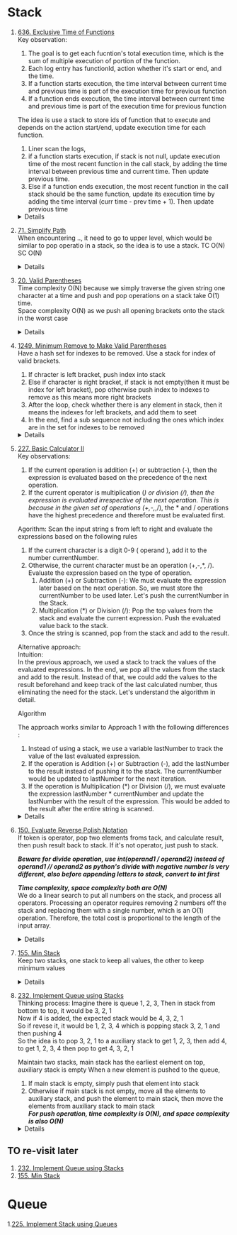 # Stack
1. [636. Exclusive Time of Functions](https://leetcode.com/problems/exclusive-time-of-functions)  
   Key observation:
   1. The goal is to get each fucntion's total execution time, which is the sum of multiple execution of portion of the function.  
   1. Each log entry has functionId, action whether it's start or end, and the time. 
   1. If a function starts execution, the time interval between current time and previous time is part of the execution time for previous function  
   1. If a function ends execution, the time interval between current time and previous time is part of the execution time for previous function

   The idea is use a stack to store ids of function that to execute and depends on the action start/end, update execution time for each function. 
   1. Liner scan the logs,
   1. if a function starts execution, if stack is not null, update execution time of the most recent function in the call stack, by adding the time interval between previous time and current time. Then update previous time.  
   1. Else if a function ends execution, the most recent function in the call stack should be the same function, update its execution time by adding the time interval (curr time  - prev time + 1). Then update previous time  
    <details>
      
      ```python
       def exclusiveTime(self, n: int, logs: List[str]) -> List[int]:
           stack = []
           prevTime = 0
           result = [0] * n
           for log in logs:
               parts = log.split(":")
               funcId = int(parts[0])
               action = parts[1]
               time = int(parts[2])
               if action == "start":
                   if stack:
                       result[stack[-1]] += time - prevTime
                   stack.append(funcId)
                   prevTime = time
               elif action == "end":
                   result[stack.pop()] += time - prevTime + 1
                   prevTime = time + 1
           
           return result
      ```
    </details>   
1. [71. Simplify Path](https://leetcode.com/problems/simplify-path)  
   When encountering .., it need to go to upper level, which would be similar to pop operatio in a stack, so the idea is to use a stack.  TC O(N) SC O(N)
    <details>
      
      ```python
       def simplifyPath(self, path: str) -> str:
           stack = []
           for part in path.split("/"):
               if part == "..":
                   if stack:
                       stack.pop()
               elif part and part != ".":
                   stack.append(part)
   
           return "/" + "/".join(stack)
      ```
    </details>
    
1. [20. Valid Parentheses](https://leetcode.com/problems/valid-parentheses)  
   Time complexity O(N) because we simply traverse the given string one character at a time and push and pop operations on a stack take O(1) time.  
   Space complexity O(N) as we push all opening brackets onto the stack in the worst case
    <details>
      
      ```python
      def isValid(self, s: str) -> bool:
          closeOpenMap = { ")" : "(", "}" : "{", "]" : "["}
          stack = []
          for ch in s:
              if ch in closeOpenMap:
                  if not stack or stack[-1] != closeOpenMap[ch]:
                      return False
                  else:
                      stack.pop()
              else:
                  stack.append(ch)
          return not stack
      ```
    </details>

1. [1249. Minimum Remove to Make Valid Parentheses](https://leetcode.com/problems/minimum-remove-to-make-valid-parentheses/)  
   Have a hash set for indexes to be removed. Use a stack for index of valid brackets.   
   1. If chracter is left bracket, push index into stack  
   1. Else if character is right bracket, if stack is not empty(then it must be index for left bracket), pop otherwise push index to indexes to remove as this means more right brackets 
   1. After the loop, check whether there is any element in stack, then it means the indexes for left brackets, and add them to seet
   1. In the end, find a sub sequence not including the ones which index are in the set for indexes to be removed
    <details>
      
      ```python
       def minRemoveToMakeValid(self, s: str) -> str:
           indexesToRemove = set()
           stack = []
           for i, c in enumerate(s):
               if c == "(":
                   stack.append(i)
               elif c == ")":
                   if stack:
                       stack.pop()
                   else:
                       indexesToRemove.add(i)
           
           while stack:
               indexesToRemove.add(stack.pop())
           
           validChars = []
           for i, c in enumerate(s):
               if not i in indexesToRemove:
                   validChars.append(c)
   
           return "".join(validChars)       
      ```
    </details>

1. [227. Basic Calculator II](https://leetcode.com/problems/basic-calculator-ii)   
   Key observations:  
   1. If the current operation is addition (+) or subtraction (-), then the expression is evaluated based on the precedence of the next operation.
   1. If the current operator is multiplication (*) or division (/), then the expression is evaluated irrespective of the next operation. This is because in the given set of operations (+,-,*,/), the * and / operations have the highest precedence and therefore must be evaluated first.

   Agorithm:
   Scan the input string s from left to right and evaluate the expressions based on the following rules
   1. If the current character is a digit 0-9 ( operand ), add it to the number currentNumber.  
   1. Otherwise, the current character must be an operation (+,-,*, /). Evaluate the expression based on the type of operation.  
      1. Addition (+) or Subtraction (-): We must evaluate the expression later based on the next operation. So, we must store the currentNumber to be used later. Let's push the currentNumber in the Stack.  
      1. Multiplication (*) or Division (/): Pop the top values from the stack and evaluate the current expression. Push the evaluated value back to the stack.  
   1. Once the string is scanned, pop from the stack and add to the result.  

   Alternative approach:  
   Intuition:  
   In the previous approach, we used a stack to track the values of the evaluated expressions. In the end, we pop all the values from the stack and add to the result. Instead of that, we could add the values to the result beforehand and keep track of the last calculated number, thus eliminating the need for the stack. Let's understand the algorithm in detail.

   Algorithm

   The approach works similar to Approach 1 with the following differences :  
   1. Instead of using a stack, we use a variable lastNumber to track the value of the last evaluated expression.  
   1. If the operation is Addition (+) or Subtraction (-), add the lastNumber to the result instead of pushing it to the stack. The currentNumber would be updated to lastNumber for the next iteration.  
   1. If the operation is Multiplication (*) or Division (/), we must evaluate the expression lastNumber * currentNumber and update the lastNumber with the result of the expression. This would be added to the result after the entire string is scanned.  
   <details>
      
      ```python
       def calculate(self, s: str) -> int:
           currNum = 0
           stack = []
           operator = "+"
           for i, c in enumerate(s):
               if c.isdigit():
                   currNum = currNum * 10 + int(c)
   
               if (not c.isdigit() and not c.isspace()) or i == len(s) - 1:
                   if operator == "+":
                       stack.append(currNum)
                   elif operator == "-":
                       stack.append(-currNum)
                   elif operator == "*":
                       stack.append(stack.pop() * currNum)
                   elif operator == "/":
                       stack.append(int(stack.pop() / currNum))
   
                   operator = c
                   currNum = 0
                   
           total = 0
           while stack:
               total += stack.pop()
           
           return total

      # Without using stack
       def calculate(self, s: str) -> int:
           result = 0
           currNum = 0
           lastNum = 0
           operator = "+"
           for i, c in enumerate(s):
               print(result, lastNum, currNum, i)
               if c.isdigit():
                   currNum = currNum * 10 + int(c)
               
               if (not c.isdigit() and not c.isspace()) or i == len(s) - 1:
                   if operator in "+-":
                       result += lastNum
                       lastNum = currNum if operator == "+" else -currNum
                   elif operator == "*":
                       lastNum = lastNum * currNum
                   elif operator == "/":
                       lastNum = int(lastNum / currNum)
                   operator = c
                   currNum = 0
           result += lastNum
           return result      
      ```
   </details>
    
1. [150. Evaluate Reverse Polish Notation](https://leetcode.com/problems/evaluate-reverse-polish-notation)  
   If token is operator, pop two elements froms tack, and calculate result, then push result back to stack. If it's not operator, just push to stack. 
  
   ***Beware for divide operation, use int(operand1 / operand2) instead of operand1 // operand2 as python's divide with negative number is very different, also before appending letters to stack, convert to int first***

   ***Time complexity, space complexity both are O(N)***  
   We do a linear search to put all numbers on the stack, and process all operators. Processing an operator requires removing 2 numbers off the stack and replacing them with a single number, which is an O(1) operation. Therefore, the total cost is proportional to the length of the input array.

    <details>
      
      ```python
       def evalRPN(self, tokens: List[str]) -> int:
           stack = []
           operators = "+-*/"
           for token in tokens:
               if token not in operators:
                   stack.append(int(token))
               else:
                   right = int(stack.pop())
                   left = int(stack.pop())
                   result = None
                   if token == "+":
                       result = left + right
                   elif token == "-":
                       result = left - right
                   elif token == "*":
                       result = left * right
                   else:
                       result = int(left / right)
                   stack.append(result)
           return stack.pop()
      ```
    </details>
1. [155. Min Stack](https://leetcode.com/problems/min-stack)  
   Keep two stacks, one stack to keep all values, the other to keep minimum values
    <details>
      
      ```python
       def __init__(self):
           self.minStack = []
           self.stack = []
   
       def push(self, val: int) -> None:
           self.stack.append(val)
           if not self.minStack or val <= self.getMin():
               self.minStack.append(val)
           
       def pop(self) -> None:
           if self.stack.pop() == self.getMin():
               self.minStack.pop()
   
       def top(self) -> int:
           return self.stack[-1]
   
       def getMin(self) -> int:
           return self.minStack[-1]     
      ```
    </details>
1. [232. Implement Queue using Stacks](https://leetcode.com/problems/implement-queue-using-stacks)  
   Thinking process:
   Imagine there is queue 1, 2, 3, Then in stack from bottom to top, it would be 3, 2, 1   
   Now if 4 is added, the expected stack would be 4, 3, 2, 1  
   So if revese it, it would be 1, 2, 3, 4 which is popping stack 3, 2, 1 and then pushing 4  
   So the idea is to pop 3, 2, 1 to a auxiliary stack to get 1, 2, 3, then add 4, to get 1, 2, 3, 4 then pop to get 4, 3, 2, 1 

   Maintain two stacks, main stack has the earliest element on top, auxiliary stack is empty 
   When a new element is pushed to the queue,
   1. If main stack is empty, simply push that element into stack
   1. Otherwise if main stack is not empty, move all the elments to auxiliary stack, and push the element to main stack, then move the elements from auxiliary stack to main stack  
   ***For push operation, time complexity is O(N), and space complexity is also O(N)***
    <details>
      
      ```python
       def __init__(self):
           self.mainStack = []
           self.auxStack = []
           
   
       def push(self, x: int) -> None:
           if not self.mainStack:
               self.mainStack.append(x)
           else:
               while self.mainStack:
                   self.auxStack.append(self.mainStack.pop())
               self.mainStack.append(x)
               while self.auxStack:
                   self.mainStack.append(self.auxStack.pop())
       def pop(self) -> int:
           return self.mainStack.pop()
   
       def peek(self) -> int:
           return self.mainStack[-1]
           
   
       def empty(self) -> bool:
           return not self.mainStack
      ```
    </details>
## TO re-visit later
1. [232. Implement Queue using Stacks](https://leetcode.com/problems/implement-queue-using-stacks)  
1. [155. Min Stack](https://leetcode.com/problems/min-stack)  

# Queue
1.[225. Implement Stack using Queues](https://leetcode.com/problems/implement-queue-using-stacks)  

